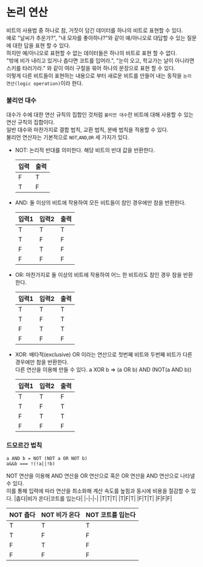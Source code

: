 # 논리 연산
비트의 사용법 중 하나로 참, 거짓이 담긴 데이터를 하나의 비트로 표현할 수 있다.  
예로 "날씨가 추운가?", "내 모자를 좋아하나?"와 같이 예/아니오로 대답할 수 있는 질문에 대한 답을 표현 할 수 있다.  
하지만 예/아니오로 표현할 수 없는 데이터들은 하나의 비트로 표현 할 수 없다.  
"밖에 비가 내리고 있거나 춥다면 코트를 입어라.", "눈이 오고, 학교가는 날이 아니라면 스키를 타러가라." 와 같이 여러 구절을 묶어 하나의 문장으로 표현 할 수 있다.  
이렇게 다른 비트들이 표현하는 내용으로 부터 새로운 비트를 만들어 내는 동작을 `논리 연산(logic operation)`이라 한다.  

### 불리언 대수
대수가 수에 대한 연산 규칙의 집합인 것처럼 `불리언 대수`란 비트에 대해 사용할 수 있는 연산 규칙의 집합이다.  
일반 대수와 마찬가지로 결합 법칙, 교환 법칙, 분배 법칙을 적용할 수 있다.  
불리언 연산자는 기본적으로 `NOT`,`AND`,`OR` 세 가지가 있다.  
- NOT: 논리적 반대를 의미한다. 해당 비트의 반대 값을 반환한다.  
  
     |입력|출력|
     |-|-|
     |F|T|
     |T|F|
- AND: 둘 이상의 비트에 작용하여 모든 비트들이 참인 경우에만 참을 반환한다.  
  
     |입력1|입력2|출력|
     |-|-|-|
     |T|T|T|
     |T|F|F|
     |F|T|F|
     |F|F|F|
- OR: 마찬가지로 둘 이상의 비트에 작용하여 어느 한 비트라도 참인 경우 참을 반환한다.  
  
     |입력1|입력2|출력|
     |-|-|-|
     |T|T|T|
     |T|F|T|
     |F|T|T|
     |F|F|F|
- XOR: 배타적(exclusive) OR 이라는 연산으로 첫번째 비트와 두번째 비트가 다른 경우에만 참을 반환한다.  
       다른 연산을 이용해 만들 수 있다. a XOR b => (a OR b) AND (NOT(a AND b))
  
     |입력1|입력2|출력|
     |-|-|-|
     |T|T|F|
     |T|F|T|
     |F|T|T|
     |F|F|F|
    
### 드모르간 법칙
    a AND b = NOT (NOT a OR NOT b)
    a&&b === !(!a||!b)
NOT 연산을 이용해 AND 연산을 OR 연산으로 혹은 OR 연산을 AND 연산으로 나타낼 수 있다.  
이를 통해 입력에 따라 연산을 최소화해 계산 속도를 높힘과 동시에 비용을 절감할 수 있다.
|춥다|비가 온다|코트를 입는다|
|-|-|-|
|T|T|T|
|T|F|T|
|F|T|T|
|F|F|F|

|NOT 춥다|NOT 비가 온다|NOT 코트를 입는다|
|-|-|-|
|T|T|T|
|T|F|F|
|F|T|F|
|F|F|F|
